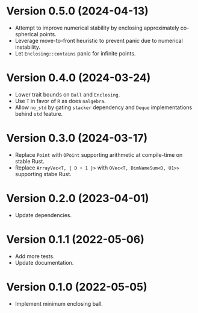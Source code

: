# Version 0.5.0 (2024-04-13)

  * Attempt to improve numerical stability by enclosing approximately co-spherical points.
  * Leverage move-to-front heuristic to prevent panic due to numerical instability.
  * Let `Enclosing::contains` panic for infinite points.

# Version 0.4.0 (2024-03-24)

  * Lower trait bounds on `Ball` and `Enclosing`.
  * Use `T` in favor of `R` as does `nalgebra`.
  * Allow `no_std` by gating `stacker` dependency and `Deque` implementations behind `std` feature.

# Version 0.3.0 (2024-03-17)

  * Replace `Point` with `OPoint` supporting arithmetic at compile-time on stable Rust.
  * Replace `ArrayVec<T, { D + 1 }>` with `OVec<T, DimNameSum<D, U1>>` supporting stabe Rust.

# Version 0.2.0 (2023-04-01)

  * Update dependencies.

# Version 0.1.1 (2022-05-06)

  * Add more tests.
  * Update documentation.

# Version 0.1.0 (2022-05-05)

  * Implement minimum enclosing ball.
